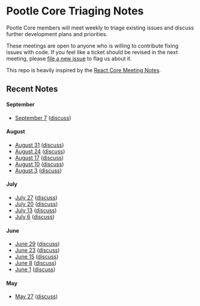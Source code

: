 # Pootle Core Triaging Notes

Pootle Core members will meet weekly to triage existing issues and discuss
further development plans and priorities.

These meetings are open to anyone who is willing to contribute fixing issues
with code. If you feel like a ticket should be revised in the next meeting,
please [file a new issue](https://github.com/translate/core-notes/issues/new) to
flag us about it.

This repo is heavily inspired by the [React Core Meeting
Notes](https://github.com/reactjs/core-notes).

## Recent Notes

#### September

* [September 7](https://github.com/translate/core-notes/blob/master/2016-09/september-7.md)
  ([discuss](https://github.com/translate/core-notes/pull/15))

#### August

* [August 31](https://github.com/translate/core-notes/blob/master/2016-08/august-31.md)
  ([discuss](https://github.com/translate/core-notes/pull/14))
* [August 24](https://github.com/translate/core-notes/blob/master/2016-08/august-24.md)
  ([discuss](https://github.com/translate/core-notes/pull/13))
* [August 17](https://github.com/translate/core-notes/blob/master/2016-08/august-17.md)
  ([discuss](https://github.com/translate/core-notes/pull/12))
* [August 10](https://github.com/translate/core-notes/blob/master/2016-08/august-10.md)
  ([discuss](https://github.com/translate/core-notes/pull/11))
* [August 3](https://github.com/translate/core-notes/blob/master/2016-08/august-3.md)
  ([discuss](https://github.com/translate/core-notes/pull/10))

#### July

* [July 27](https://github.com/translate/core-notes/blob/master/2016-07/july-27.md)
  ([discuss](https://github.com/translate/core-notes/pull/9))
* [July 20](https://github.com/translate/core-notes/blob/master/2016-07/july-20.md)
  ([discuss](https://github.com/translate/core-notes/pull/8))
* [July 13](https://github.com/translate/core-notes/blob/master/2016-07/july-13.md)
  ([discuss](https://github.com/translate/core-notes/pull/7))
* [July 6](https://github.com/translate/core-notes/blob/master/2016-07/july-6.md)
  ([discuss](https://github.com/translate/core-notes/pull/6))

#### June

* [June 29](https://github.com/translate/core-notes/blob/master/2016-06/june-29.md)
  ([discuss](https://github.com/translate/core-notes/pull/5))
* [June 23](https://github.com/translate/core-notes/blob/master/2016-06/june-23.md)
  ([discuss](https://github.com/translate/core-notes/pull/5))
* [June 15](https://github.com/translate/core-notes/blob/master/2016-06/june-15.md)
  ([discuss](https://github.com/translate/core-notes/pull/4))
* [June 8](https://github.com/translate/core-notes/blob/master/2016-06/june-8.md)
  ([discuss](https://github.com/translate/core-notes/pull/3))
* [June 1](https://github.com/translate/core-notes/blob/master/2016-06/june-1.md)
  ([discuss](https://github.com/translate/core-notes/pull/2))

#### May

* [May 27](https://github.com/translate/core-notes/blob/master/2016-05/may-27.md)
  ([discuss](https://github.com/translate/core-notes/pull/1))
